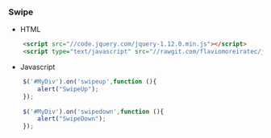 
### Swipe
- HTML
```html
	<script src="//code.jquery.com/jquery-1.12.0.min.js"></script>
	<script type="text/javascript" src="//rawgit.com/flaviomoreiratec/js/master/swipe.js"></script>
```

- Javascript
```javascript
	$('#MyDiv').on('swipeup',function (){
		alert("SwipeUp");
	});
	
	$('#MyDiv').on('swipedown',function (){
		alert("SwipeDown");
	});
```

